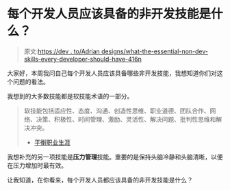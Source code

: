 # 每个开发人员应该具备的非开发技能是什么？

> 原文:[https://dev . to/Adrian designs/what-the-essential-non-dev-skills-every-developer-should-have-416n](https://dev.to/adrianbdesigns/what-are-the-essential-non-dev-skills-every-developer-should-have-416n)

大家好，本周我问自己每个开发人员应该具备哪些非开发技能，我想知道你们对这个问题的看法。

我想到的大多数技能都是软技能术语的一部分。

> 软技能包括适应性、态度、沟通、创造性思维、职业道德、团队合作、网络、决策、积极性、时间管理、激励、灵活性、解决问题、批判性思维和解决冲突。
> 
> *   [平衡职业生涯](https://www.thebalancecareers.com/what-are-soft-skills-2060852)

我想补充的另一项技能是**压力管理**技能。重要的是保持头脑冷静和头脑清晰，以便在压力增加时最有效。

让我知道，在你看来，每个开发人员都应该具备的非开发技能是什么？